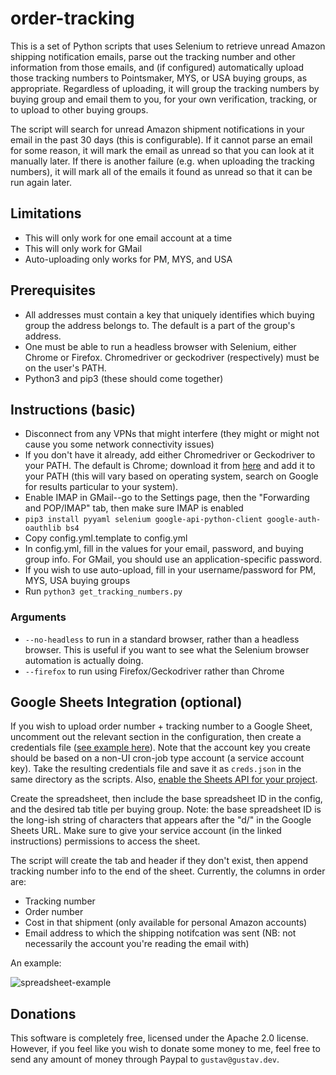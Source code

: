 # order-tracking

This is a set of Python scripts that uses Selenium to retrieve unread Amazon shipping notification emails, parse out the tracking number and other information from those emails, and (if configured) automatically upload those tracking numbers to Pointsmaker, MYS, or USA buying groups, as appropriate. Regardless of uploading, it will group the tracking numbers by buying group and email them to you, for your own verification, tracking, or to upload to other buying groups. 

The script will search for unread Amazon shipment notifications in your email in the past 30 days (this is configurable). If it cannot parse an email for some reason, it will mark the email as unread so that you can look at it manually later. If there is another failure (e.g. when uploading the tracking numbers), it will mark all of the emails it found as unread so that it can be run again later.

## Limitations

- This will only work for one email account at a time
- This will only work for GMail
- Auto-uploading only works for PM, MYS, and USA

## Prerequisites

- All addresses must contain a key that uniquely identifies which buying group the address belongs to. The default is a part of the group's address.
- One must be able to run a headless browser with Selenium, either Chrome or Firefox. Chromedriver or geckodriver (respectively) must be on the user's PATH.
- Python3 and pip3 (these should come together)

## Instructions (basic)

- Disconnect from any VPNs that might interfere (they might or might not cause you some network connectivity issues)
- If you don't have it already, add either Chromedriver or Geckodriver to your PATH. The default is Chrome; download it from [here](https://sites.google.com/a/chromium.org/chromedriver/home) and add it to your PATH (this will vary based on operating system, search on Google for results particular to your system).
- Enable IMAP in GMail--go to the Settings page, then the "Forwarding and POP/IMAP" tab, then make sure IMAP is enabled
- `pip3 install pyyaml selenium google-api-python-client google-auth-oauthlib bs4`
- Copy config.yml.template to config.yml
- In config.yml, fill in the values for your email, password, and buying group info. For GMail, you should use an application-specific password. 
- If you wish to use auto-upload, fill in your username/password for PM, MYS, USA buying groups 
- Run `python3 get_tracking_numbers.py` 

### Arguments

- `--no-headless` to run in a standard browser, rather than a headless browser. This is useful if you want to see what the Selenium browser automation is actually doing.
- `--firefox` to run using Firefox/Geckodriver rather than Chrome

## Google Sheets Integration (optional)

If you wish to upload order number + tracking number to a Google Sheet, uncomment out the relevant section in the configuration, then create a credentials file ([see example here](https://www.makeuseof.com/tag/read-write-google-sheets-python/)). Note that the account key you create should be based on a non-UI cron-job type account (a service account key). Take the resulting credentials file and save it as `creds.json` in the same directory as the scripts. Also, [enable the Sheets API for your project](https://console.developers.google.com/apis/api/sheets.googleapis.com/overview).

Create the spreadsheet, then include the base spreadsheet ID in the config, and the desired tab title per buying group. Note: the base spreadsheet ID is the long-ish string of characters that appears after the "d/" in the Google Sheets URL. Make sure to give your service account (in the linked instructions) permissions to access the sheet.

The script will create the tab and header if they don't exist, then append tracking number info to the end of the sheet. Currently, the columns in order are:
- Tracking number
- Order number
- Cost in that shipment (only available for personal Amazon accounts)
- Email address to which the shipping notifcation was sent (NB: not necessarily the account you're reading the email with)

An example:

![spreadsheet-example](https://lh3.googleusercontent.com/UWfGTks41cHnyZnaGisjqAftJr-eDX5sTFO92rC1LJmHmMqY43jYzm7cB6IoZr-ZqBGtfkAtNSyMzgCamS_KVXZe-Je8S0hV1i3rsO5H_2_Qaky9_j4ptv_Ndhsjm4xrKehQoJF2E78BSIv_JhO3ba8J3F3iPQESG0VIs7qGrdAPfLHqgEREa51lvCb9iEy9eF9bEeeHwmY7Q2fv3c-ZI6kQ9aVO7yQ451Ehqbv86DKUc4AS8hN4S9aY6OE_n4lrnPdzs8kPpaVYCwuEpM-MHd_Yf6xgA9udieqvSp2KsoMlWTl3th9tpE3LL46skNQTlsXHg_Rb158aN7ok7sSpwC0-gvIbnCKTZgZqnxnBNEu0MFszgLnmjwLSO_VqhfvgM6OhrG0vak1H3CicRAkpA7MjuobonDT9La2g6ughE8AuJ8ybK9xx5Aosk8Uf6TFOkJNnGVgnJ06FPp9XUXzxXpAhF0Hz2xGGaLyLdweWPuNKq8j4uhxOWR_U3u05jroJdUgBXmoU8UbZXtYq-xKgW9tpiwQxcYL7y7SlWHBxrB76ulXmueW6OvI4ukPo5IUGeimqu97dmHgBD4nZTeh38goFepNlg6Mu-3dSafJKQJUw15qHyFnssaRwoRjma6Jd7yM_7rO00fX6RTiI-vKSxcEL0ImLhtz6=w551-h124-no)

## Donations

This software is completely free, licensed under the Apache 2.0 license. However, if you feel like you wish to donate some money to me, feel free to send any amount of money through Paypal to `gustav@gustav.dev`.
